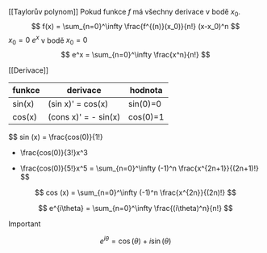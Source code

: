 
[[Taylorův polynom]]
Pokud funkce $f$ má všechny derivace v bodě $x_0$.
$$
f(x) = \sum_{n=0}^\infty
\frac{f^{(n)}(x_0)}{n!}
(x-x_0)^n
$$
$x_0 = 0$
$e^x$ v bodě $x_0 = 0$
$$
e^x = \sum_{n=0}^\infty \frac{x^n}{n!}
$$

[[Derivace]]

| funkce | derivace             | hodnota  |
| ------ | -------------------- | -------- |
| sin(x) | (sin x)' = cos(x)    | sin(0)=0 |
| cos(x) | (cons x)' = - sin(x) | cos(0)=1 |

$$
sin (x) = \frac{cos(0)}{1!}
- \frac{cos(0)}{3!}x^3
+ \frac{cos(0)}{5!}x^5
= \sum_{n=0}^\infty (-1)^n \frac{x^{2n+1}}{(2n+1)!}
$$

$$
cos (x) = \sum_{n=0}^\infty (-1)^n \frac{x^{2n}}{(2n)!}
$$

$$
e^{i\theta} = \sum_{n=0}^\infty \frac{(i\theta)^n}{n!}
$$

> [!important]
$$
e^{i\theta} = \cos(\theta) + i \sin(\theta)
$$
